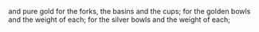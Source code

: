and pure gold for the forks, the basins and the cups; for the golden bowls and the weight of each; for the silver bowls and the weight of each;

